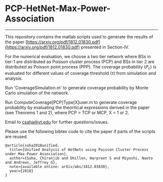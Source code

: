 # PCP-HetNet-Max-Power-Association
---
This repository contains the matlab scripts used to generate the results of the paper [https://arxiv.org/pdf/1812.01830.pdf](https://arxiv.org/pdf/1812.01830.pdf) presented in Section-IV. 

For the numerical evaluation, we choose a two tier network where BSs in tier-1 are distributed as Poisson cluster process (PCP) and BSs in tier 2 are distributed as Poisson point process (PPP). The coverage probability ($P_c$) is evaluated for different values of coverage threshold ($\tau$) from simulation and analysis. 

Run 'CoverageSimulation.m' to generate coverage probability by Monte Carlo simulation of the network. 

Run ComputeCoverage[PCP]Type[X]user.m to generate coverage probability by evaluating the theoritical expressions derived in the paper (see Theorems 1 and 2), where PCP = TCP or MCP, X = 1 or 2.

Email to csaha@vt.edu for further questions/issues.

Please use the following bibtex code to cite the paper if parts of the scripts are reused. 

```
@article{saha2018unified,
  title={Unified Analysis of HetNets using Poisson Cluster Process under Max-Power Association},
  author={Saha, Chiranjib and Dhillon, Harpreet S and Miyoshi, Naoto and Andrews, Jeffrey G},
  note={available online: arXiv/abs/1812.01830},
  year={2018}
}
```



